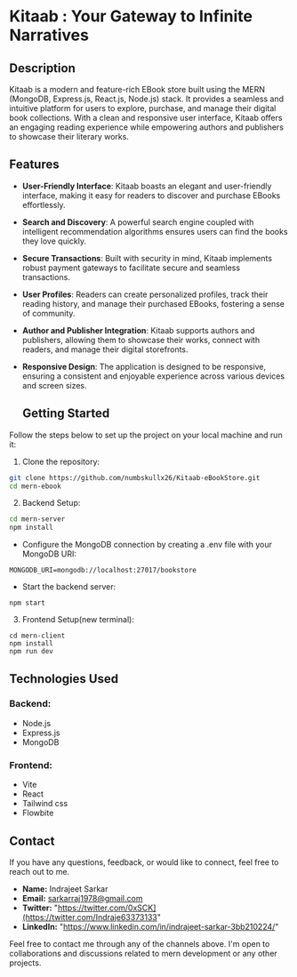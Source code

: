 # Kitaab : Your Gateway to Infinite Narratives


## Description

Kitaab is a modern and feature-rich EBook store built using the MERN (MongoDB, Express.js, React.js, Node.js) stack. It provides a seamless and intuitive platform for users to explore, purchase, and manage their digital book collections. With a clean and responsive user interface, Kitaab offers an engaging reading experience while empowering authors and publishers to showcase their literary works.

## Features

- **User-Friendly Interface**: Kitaab boasts an elegant and user-friendly interface, making it easy for readers to discover and purchase EBooks effortlessly.

- **Search and Discovery**: A powerful search engine coupled with intelligent recommendation algorithms ensures users can find the books they love quickly.

- **Secure Transactions**: Built with security in mind, Kitaab implements robust payment gateways to facilitate secure and seamless transactions.

- **User Profiles**: Readers can create personalized profiles, track their reading history, and manage their purchased EBooks, fostering a sense of community.

- **Author and Publisher Integration**: Kitaab supports authors and publishers, allowing them to showcase their works, connect with readers, and manage their digital storefronts.

- **Responsive Design**: The application is designed to be responsive, ensuring a consistent and enjoyable experience across various devices and screen sizes.




  ## Getting Started

Follow the steps below to set up the project on your local machine and run it:

1. Clone the repository:

```bash
git clone https://github.com/numbskullx26/Kitaab-eBookStore.git
cd mern-ebook
```

2. Backend Setup:

```bash
cd mern-server
npm install
```

- Configure the MongoDB connection by creating a .env file with your MongoDB URI:
```
MONGODB_URI=mongodb://localhost:27017/bookstore
```

- Start the backend server:
```
npm start
```

3. Frontend Setup(new terminal):
```
cd mern-client
npm install
npm run dev
```

## Technologies Used
### Backend:
- Node.js
- Express.js
- MongoDB


### Frontend:

- Vite
- React
- Tailwind css
- Flowbite

## Contact

If you have any questions, feedback, or would like to connect, feel free to reach out to me.

- **Name:** Indrajeet Sarkar
- **Email:** sarkarraj1978@gmail.com
- **Twitter:** "https://twitter.com/0xSCK](https://twitter.com/Indraje63373133"
- **LinkedIn:** "https://www.linkedin.com/in/indrajeet-sarkar-3bb210224/"

Feel free to contact me through any of the channels above. I'm open to collaborations and discussions related to mern development or any other projects.


